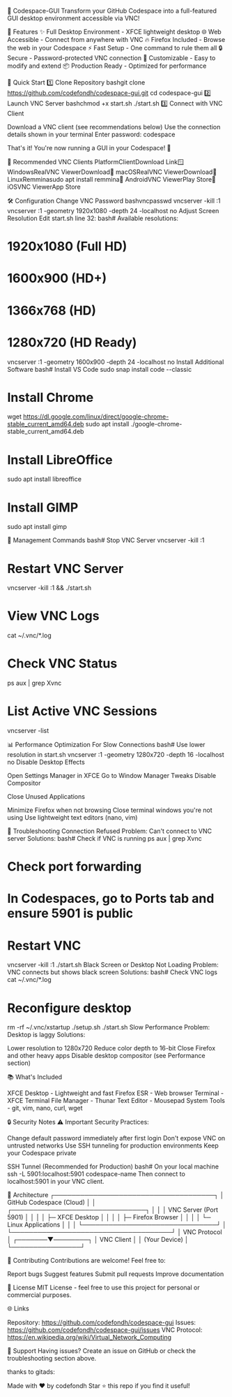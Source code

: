 🚀 Codespace-GUI
Transform your GitHub Codespace into a full-featured GUI desktop environment accessible via VNC!

🌟 Features
✨ Full Desktop Environment - XFCE lightweight desktop
🌐 Web Accessible - Connect from anywhere with VNC
🔥 Firefox Included - Browse the web in your Codespace
⚡ Fast Setup - One command to rule them all
🔒 Secure - Password-protected VNC connection
🎨 Customizable - Easy to modify and extend
📦 Production Ready - Optimized for performance

🎯 Quick Start
1️⃣ Clone Repository
bashgit clone https://github.com/codefondh/codespace-gui.git
cd codespace-gui
2️⃣ Launch VNC Server
bashchmod +x start.sh
./start.sh
3️⃣ Connect with VNC Client

Download a VNC client (see recommendations below)
Use the connection details shown in your terminal
Enter password: codespace

That's it! You're now running a GUI in your Codespace! 🎉

📱 Recommended VNC Clients
PlatformClientDownload Link🪟 WindowsRealVNC ViewerDownload🍎 macOSRealVNC ViewerDownload🐧 LinuxRemminasudo apt install remmina📱 AndroidVNC ViewerPlay Store📱 iOSVNC ViewerApp Store

🛠️ Configuration
Change VNC Password
bashvncpasswd
vncserver -kill :1
vncserver :1 -geometry 1920x1080 -depth 24 -localhost no
Adjust Screen Resolution
Edit start.sh line 32:
bash# Available resolutions:
# 1920x1080 (Full HD)
# 1600x900 (HD+)
# 1366x768 (HD)
# 1280x720 (HD Ready)

vncserver :1 -geometry 1600x900 -depth 24 -localhost no
Install Additional Software
bash# Install VS Code
sudo snap install code --classic

# Install Chrome
wget https://dl.google.com/linux/direct/google-chrome-stable_current_amd64.deb
sudo apt install ./google-chrome-stable_current_amd64.deb

# Install LibreOffice
sudo apt install libreoffice

# Install GIMP
sudo apt install gimp

🔧 Management Commands
bash# Stop VNC Server
vncserver -kill :1

# Restart VNC Server
vncserver -kill :1 && ./start.sh

# View VNC Logs
cat ~/.vnc/*.log

# Check VNC Status
ps aux | grep Xvnc

# List Active VNC Sessions
vncserver -list

📊 Performance Optimization
For Slow Connections
bash# Use lower resolution in start.sh
vncserver :1 -geometry 1280x720 -depth 16 -localhost no
Disable Desktop Effects

Open Settings Manager in XFCE
Go to Window Manager Tweaks
Disable Compositor

Close Unused Applications

Minimize Firefox when not browsing
Close terminal windows you're not using
Use lightweight text editors (nano, vim)


🐛 Troubleshooting
Connection Refused
Problem: Can't connect to VNC server
Solutions:
bash# Check if VNC is running
ps aux | grep Xvnc

# Check port forwarding
# In Codespaces, go to Ports tab and ensure 5901 is public

# Restart VNC
vncserver -kill :1
./start.sh
Black Screen or Desktop Not Loading
Problem: VNC connects but shows black screen
Solutions:
bash# Check VNC logs
cat ~/.vnc/*.log

# Reconfigure desktop
rm -rf ~/.vnc/xstartup
./setup.sh
./start.sh
Slow Performance
Problem: Desktop is laggy
Solutions:

Lower resolution to 1280x720
Reduce color depth to 16-bit
Close Firefox and other heavy apps
Disable desktop compositor (see Performance section)


📚 What's Included

XFCE Desktop - Lightweight and fast
Firefox ESR - Web browser
Terminal - XFCE Terminal
File Manager - Thunar
Text Editor - Mousepad
System Tools - git, vim, nano, curl, wget


🔒 Security Notes
⚠️ Important Security Practices:

Change default password immediately after first login
Don't expose VNC on untrusted networks
Use SSH tunneling for production environments
Keep your Codespace private

SSH Tunnel (Recommended for Production)
bash# On your local machine
ssh -L 5901:localhost:5901 codespace-name
Then connect to localhost:5901 in your VNC client.

📖 Architecture
┌─────────────────────────────────────┐
│     GitHub Codespace (Cloud)        │
│  ┌───────────────────────────────┐  │
│  │   VNC Server (Port 5901)      │  │
│  │   ├─ XFCE Desktop             │  │
│  │   ├─ Firefox Browser           │  │
│  │   └─ Linux Applications        │  │
│  └───────────────────────────────┘  │
└─────────────────────────────────────┘
                 │
          VNC Protocol
                 │
         ┌───────▼────────┐
         │  VNC Client    │
         │  (Your Device) │
         └────────────────┘

🤝 Contributing
Contributions are welcome! Feel free to:

Report bugs
Suggest features
Submit pull requests
Improve documentation


📝 License
MIT License - feel free to use this project for personal or commercial purposes.

🌐 Links

Repository: https://github.com/codefondh/codespace-gui
Issues: https://github.com/codefondh/codespace-gui/issues
VNC Protocol: https://en.wikipedia.org/wiki/Virtual_Network_Computing



💬 Support
Having issues? Create an issue on GitHub or check the troubleshooting section above.

thanks to gitads:
<!-- GitAds-Verify: JUSEDTM7TR59OUFL5GL1K1MD2WVO1RTY -->

Made with ❤️ by codefondh
Star ⭐ this repo if you find it useful!
